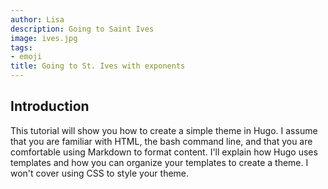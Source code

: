 ```yaml
---
author: Lisa
description: Going to Saint Ives
image: ives.jpg
tags:
- emoji
title: Going to St. Ives with exponents
---
```


## Introduction

This tutorial will show you how to create a simple theme in Hugo. I assume that you are familiar with HTML, the bash command line, and that you are comfortable using Markdown to format content. I'll explain how Hugo uses templates and how you can organize your templates to create a theme. I won't cover using CSS to style your theme.